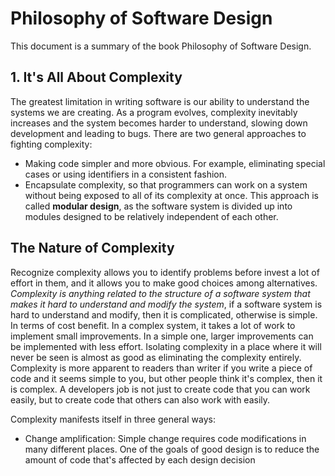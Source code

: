 # Philosophy of Software Design

This document is a summary of the book Philosophy of Software Design.

## 1. It's All About Complexity

The greatest limitation in writing software is our ability to understand the systems we are creating. As a program evolves, complexity inevitably increases and the system becomes harder to understand, slowing down development and leading to bugs.
There are two general approaches to fighting complexity:
- Making code simpler and more obvious. For example, eliminating special cases or using identifiers in a consistent fashion.
- Encapsulate complexity, so that programmers can work on a system without being exposed to all of its complexity at once. This approach is called **modular design**, as the software system is divided up into modules designed to be relatively independent of each other.

## The Nature of Complexity

Recognize complexity allows you to identify problems before invest a lot of
effort in them, and it allows you to make good choices among alternatives.
_Complexity is anything related to the structure of a software system that
makes it hard to understand and modify the system_, if a software system is
hard to understand and modify, then it is complicated, otherwise is simple. In
terms of cost benefit. In a complex system, it takes a lot of work to implement
small improvements. In a simple one, larger improvements can be implemented
with less effort. Isolating complexity in a place where it will never be seen
is almost as good as eliminating the complexity entirely. Complexity is more
apparent to readers than writer if you write a piece of code and it seems
simple to you, but other people think it's complex, then it is complex. A
developers job is not just to create code that you can work easily, but to
create code that others can also work with easily.

Complexity manifests itself in three general ways:
- Change amplification: Simple change requires code modifications in many
  different places. One of the goals of good design is to reduce the amount of
  code that's affected by each design decision
